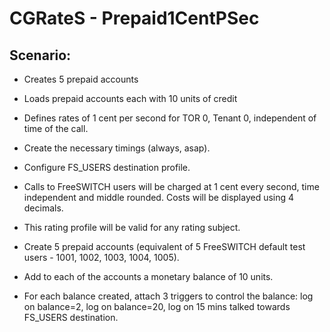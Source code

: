 CGRateS - Prepaid1CentPSec
===========================

Scenario:
--------

* Creates 5 prepaid accounts
* Loads prepaid accounts each with 10 units of credit
* Defines rates of 1 cent per second for TOR 0, Tenant 0, independent of time of the call.

* Create the necessary timings (always, asap).
* Configure FS_USERS destination profile.
* Calls to FreeSWITCH users will be charged at 1 cent every second, time independent and middle rounded. Costs will be displayed using 4 decimals.
* This rating profile will be valid for any rating subject.

* Create 5 prepaid accounts (equivalent of 5 FreeSWITCH default test users - 1001, 1002, 1003, 1004, 1005).
* Add to each of the accounts a monetary balance of 10 units.
* For each balance created, attach 3 triggers to control the balance: log on balance=2, log on balance=20, log on 15 mins talked towards FS_USERS destination.


